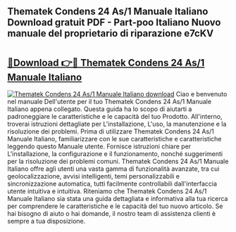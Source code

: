 ## Thematek Condens 24 As/1 Manuale Italiano Download gratuit PDF - Part-poo Italiano Nuovo manuale del proprietario di riparazione e7cKV

# <h2><a href="http://dfah7hj.blite.top/?on=Thematek+Condens+24+As%2f1+Manuale+Italiano">🔗Download 👉🔴 Thematek Condens 24 As/1 Manuale Italiano</a></h2>

[![Thematek Condens 24 As/1 Manuale Italiano download](https://i.imgur.com/lujVjoI.png)](http://dfah7hj.blite.top/?on=Thematek+Condens+24+As%2f1+Manuale+Italiano)
Ciao e benvenuto nel manuale Dell'utente per il tuo Thematek Condens 24 As/1 Manuale Italiano appena collegato. Questa guida ha lo scopo di aiutarti a padroneggiare le caratteristiche e le capacità del tuo Prodotto. All'interno, troverai istruzioni dettagliate per L'installazione, L'uso, la manutenzione e la risoluzione dei problemi. Prima di utilizzare Thematek Condens 24 As/1 Manuale Italiano, familiarizzare con le sue caratteristiche e caratteristiche leggendo questo Manuale utente. Fornisce istruzioni chiare per L'installazione, la configurazione e il funzionamento, nonché suggerimenti per la risoluzione dei problemi comuni. Thematek Condens 24 As/1 Manuale Italiano offre agli utenti una vasta gamma di funzionalità avanzate, tra cui geolocalizzazione, avvisi intelligenti, temi personalizzabili e sincronizzazione automatica, tutti facilmente controllabili dall'interfaccia utente intuitiva e intuitiva. Riteniamo che Thematek Condens 24 As/1 Manuale Italiano sia stata una guida dettagliata e informativa alla tua ricerca per comprendere le caratteristiche e le capacità del tuo nuovo articolo. Se hai bisogno di aiuto o hai domande, il nostro team di assistenza clienti è sempre a tua disposizione.
